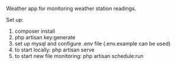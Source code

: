 Weather app for monitoring weather station readings.

Set up:
1. composer install
2. php artisan key:generate
3. set up mysql and configure .env file (.env.example can be used)
4. to start locally: php artisan serve
5. to start new file monitoring: php artisan schedule:run
